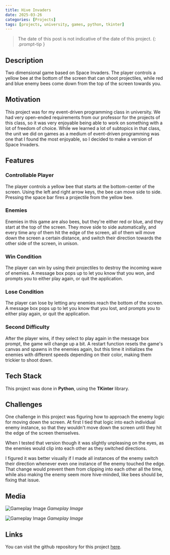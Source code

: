 ```yaml
---
title: Hive Invaders
date: 2025-03-26
categories: [Projects]
tags: [projects, university, games, python, tkinter]
---
```


> The date of this post is not indicative of the date of this project. 
{: .prompt-tip }

## Description 
Two dimensional game based on Space Invaders. The player controls a yellow bee at the bottom of the screen that can shoot projectiles, while red and blue enemy bees come down from the top of the screen towards you. 

## Motivation
This project was for my event-driven programming class in university. We had very open-ended requirements from our professor for the projects of this class, so it was very enjoyable being able to work on something with a lot of freedom of choice. While we learned a lot of subtopics in that class, the unit we did on games as a medium of event-driven programming was one that I found the most enjoyable, so I decided to make a version of Space Invaders.

## Features
### Controllable Player
The player controls a yellow bee that starts at the bottom-center of the screen. Using the left and right arrow keys, the bee can move side to side. Pressing the space bar fires a projectile from the yellow bee.
### Enemies
Enemies in this game are also bees, but they're either red or blue, and they start at the top of the screen. They move side to side automatically, and every time any of them hit the edge of the screen, all of them will move down the screen a certain distance, and switch their direction towards the other side of the screen, in unison. 
### Win Condition
The player can win by using their projectiles to destroy the incoming wave of enemies. A message box pops up to let you know that you won, and prompts you to either play again, or quit the application.
### Lose Condition
The player can lose by letting any enemies reach the bottom of the screen. A message box pops up to let you know that you lost, and prompts you to either play again, or quit the application. 
### Second Difficulty
After the player wins, if they select to play again in the message box prompt, the game will change up a bit. A restart function resets the game's canvas and spawns in the enemies again, but this time it initializes the enemies with different speeds depending on their color, making them trickier to shoot down.


## Tech Stack
This project was done in **Python**, using the **TKinter** library. 

## Challenges
One challenge in this project was figuring how to approach the enemy logic for moving down the screen. At first I tied that logic into each individual enemy instance, so that they wouldn't move down the screen until they hit the edge of the screen themselves.

When I tested that version though it was slightly unpleasing on the eyes, as the enemies would clip into each other as they switched directions. 

I figured it was better visually if I made all instances of the enemy switch their direction whenever even one instance of the enemy touched the edge. That change would prevent them from clipping into each other all the time, while also making the enemy seem more hive-minded, like bees should be, fixing that issue.

## Media
![Gameplay Image](../..assets/lib/hive-invaders/hive_invaders_demo_0.png)
_Gameplay Image_

![Gameplay Image](../../assets/lib/hive-invaders/hive_invaders_demo_1.png)
_Gameplay Image_

## Links
You can visit the github repository for this project [here](https://github.com/acortes8/hive_invaders/tree/main).
